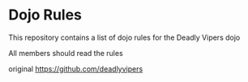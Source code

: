 Dojo Rules
==========

This repository contains a list of dojo rules for the Deadly Vipers dojo

All members should read the rules

original
https://github.com/deadlyvipers
